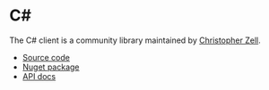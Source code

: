 # C#

The C# client is a community library maintained by [Christopher Zell](https://github.com/Zelldon).

* [Source code](https://github.com/zeebe-io/zeebe-client-csharp)
* [Nuget package](https://www.nuget.org/packages/zb-client/)
* [API docs](https://zeebe-io.github.io/zeebe-client-csharp/index.html)
